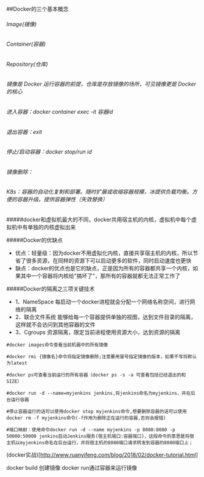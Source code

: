 ##Docker的三个基本概念
###### Image(镜像)
###### Container(容器)
###### Repository(仓库)

###### 镜像是 Docker 运行容器的前提，仓库是存放镜像的场所，可见镜像更是 Docker 的核心

###### 进入容器：docker container exec -it 容器id
###### 退出容器：exit
###### 停止/启动容器：docker stop/run id
###### 镜像删除：

###### K8s：容器的自动化复制和部署。随时扩展或收缩容器规模，冰提供负载均衡。方便的容器升级。提供容器弹性（失效替换）

#####docker和虚拟机最大的不同，docker共用宿主机的内核，虚拟机中每个虚拟机中有单独的内核虚拟出来

#####Docker的优缺点
- 优点：轻量级：因为docker不用虚拟化内核，直接共享宿主机的内核，所以节省了很多资源，在同样的资源下可以启动更多的软件，同时启动速度也更快
- 缺点：docker的优点也是它的缺点，正是因为所有的容器都共享一个内核，如果其中一个容器将内核给"搞坏了"，那所有的容器就都无法正常工作了


#####Docker的隔离之三项关键技术
- 1、NameSpace 每启动一个docker进程就会分配一个网络名称空间，进行网络的隔离
- 2、联合文件系统 能够给每一个容器提供单独的视图，达到文件目录的隔离，这样就不会访问到其他容器的文件
- 3、Cgroups 资源隔离，限定当前进程使用资源大小，达到资源的隔离

```
#docker images命令查看当前机器中的所有镜像

#docker rmi {镜像名}命令将指定镜像删除;注意要用冒号指定镜像的版本，如果不写将默认为latest

#docker ps可查看当前运行的所有容器（docker ps -s -a 可查看包括已经退出的和SIZE）

#docker run -d --name=myjenkins jenkins,将jenkins命名为myjenkins，并在后台运行容器

#停止容器运行的话可以使用docker stop myjenkins命令,想要删除容器的话可以使用docker rm -f myjenkins命令(-f作用为删除正在运行的容器,否则会报错)

#端口映射：使用命令docker run -d --name myjenkins -p 8080:8080 -p 50000:50000 jenkins启动Jenkins服务(宿主机端口:容器端口)，这段命令的意思是将宿主机以myjenkins命名在后台运行，并将宿主机的8080端口请求转发到容器的8080端口上；
```

(docker实战)[http://www.ruanyifeng.com/blog/2018/02/docker-tutorial.html]

docker build 创建镜像
docker run通过容器来运行镜像
